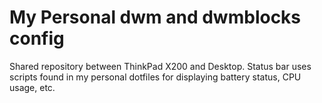 # My Personal dwm and dwmblocks config

Shared repository between ThinkPad X200 and Desktop. Status bar uses scripts found in my personal dotfiles for displaying battery status, CPU usage, etc.

